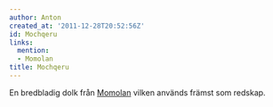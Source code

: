 ```yaml
---
author: Anton
created_at: '2011-12-28T20:52:56Z'
id: Mochqeru
links:
  mention:
  - Momolan
title: Mochqeru
---
```


En bredbladig dolk från [Momolan] vilken används främst som redskap.

  [Momolan]: Momolan

